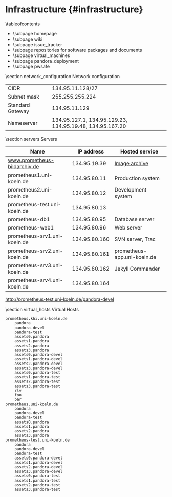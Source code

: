 Infrastructure    {#infrastructure}
==============

\tableofcontents

  - \subpage homepage
  - \subpage wiki
  - \subpage issue_tracker
  - \subpage repositories for software packages and documents
  - \subpage virtual_machines
  - \subpage pandora_deployment
  - \subpage pwsafe

\section network_configuration Network configuration

|  |  |
|------------------|------------------|
| CIDR             | 134.95.11.128/27 |
| Subnet mask      | 255.255.255.224  |
| Standard Gateway | 134.95.11.129    |
| Nameserver       | 134.95.127.1, 134.95.129.23, 134.95.19.48, 134.95.167.20 |


\section servers Servers

| Name                         | IP address    | Hosted service              |
|------------------------------|---------------|-----------------------------|
| www.prometheus-bildarchiv.de | 134.95.19.39  | [Image archive](http://www.prometheus-bildarchiv.de) |
| prometheus1.uni-koeln.de     | 134.95.80.11  | Production system           |
| prometheus2.uni-koeln.de     | 134.95.80.12  | Development system          |
| prometheus-test.uni-koeln.de | 134.95.80.13  |                             |
| prometheus-db1               | 134.95.80.95  | Database server             |
| prometheus-web1              | 134.95.80.96  | Web server                  |
| prometheus-srv1.uni-koeln.de | 134.95.80.160 | SVN server, Trac            |
| prometheus-srv2.uni-koeln.de | 134.95.80.161 | prometheus-app.uni-koeln.de |
| prometheus-srv3.uni-koeln.de | 134.95.80.162 | Jekyll Commander            |
| prometheus-srv4.uni-koeln.de | 134.95.80.164 |                             |

http://prometheus-test.uni-koeln.de/pandora-devel

\section virtual_hosts Virtual Hosts

    prometheus.khi.uni-koeln.de
        pandora
        pandora-devel
        pandora-test
        assets0.pandora
        assets1.pandora
        assets2.pandora
        assets3.pandora
        assets0.pandora-devel
        assets1.pandora-devel
        assets2.pandora-devel
        assets3.pandora-devel
        assets0.pandora-test
        assets1.pandora-test
        assets2.pandora-test
        assets3.pandora-test
        rlv
        foo
        bar
    prometheus.uni-koeln.de
        pandora
        pandora-devel
        pandora-test
        assets0.pandora
        assets1.pandora
        assets2.pandora
        assets3.pandora
    prometheus-test.uni-koeln.de
        pandora
        pandora-devel
        pandora-test
        assets0.pandora-devel
        assets1.pandora-devel
        assets2.pandora-devel
        assets3.pandora-devel
        assets0.pandora-test
        assets1.pandora-test
        assets2.pandora-test
        assets3.pandora-test

